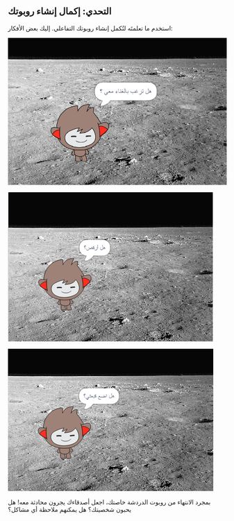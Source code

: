 ## التحدي: إكمال إنشاء روبوتك

استخدم ما تعلمتَه لتُكمل إنشاء روبوتك التفاعلي. إليك بعض الأفكار:

![أفكار الروبوت](images/chatbot-ideas1.png)

![أفكار الروبوت](images/chatbot-ideas2.png)

![أفكار الروبوت](images/chatbot-ideas3.png)

بمجرد الانتهاء من روبوت الدردشة خاصتك، اجعل أصدقاءك يجرون محادثة معه! هل يحبون شخصيتك؟ هل يمكنهم ملاحظة أي مشاكل؟